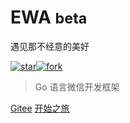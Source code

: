 # **EWA** <small>beta</small>

遇见那不经意的美好

[![star](https://gitee.com/wallesoft/ewa/badge/star.svg?theme=dark)](https://gitee.com/wallesoft/ewa/stargazers)[![fork](https://gitee.com/wallesoft/ewa/badge/fork.svg?theme=dark)](https://gitee.com/wallesoft/ewa/members)
> Go 语言微信开发框架



[Gitee](https://gitee.com/wallesoft/ewa)
[开始之旅](#ewa)